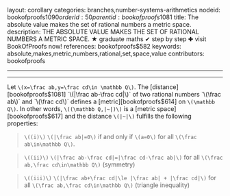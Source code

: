 layout: corollary
categories: branches,number-systems-arithmetics
nodeid: bookofproofs$1090
orderid: 50
parentid: bookofproofs$1081
title: The absolute value makes the set of rational numbers a metric space.
description: THE ABSOLUTE VALUE MAKES THE SET OF RATIONAL NUMBERS A METRIC SPACE. &#9733; graduate maths &#10004; step by step &#10010; visit BookOfProofs now!
references: bookofproofs$582
keywords: absolute,makes,metric,numbers,rational,set,space,value
contributors: bookofproofs

---


---

Let `\(x=\frac ab,y=\frac cd\in \mathbb Q\)`. The [distance][bookofproofs$1081] `\(|\frac ab-\frac cd|\)` of two rational numbers `\(\frac ab\)` and `\(\frac cd\)` defines a [metric][bookofproofs$614]  on `\(\mathbb Q\)`. In other words, `\((\mathbb Q,|~|)\)` is a [metric space][bookofproofs$617] and the distance `\(|~|\)` fulfills the following properties:

> `\((i)\)` `\(|\frac ab|=0\)` if and only if `\(a=0\)` for all `\(\frac ab\in\mathbb Q\)`.

> `\((ii)\)`  `\(|\frac ab-\frac cd|=|\frac cd-\frac ab|\)` for all `\(\frac ab,\frac cd\in\mathbb Q\)` (symmetry)

> `\((iii)\)`  `\(|\frac ab+\frac cd|\le |\frac ab| + |\frac cd|\)` for all `\(\frac ab,\frac cd\in\mathbb Q\)` (triangle inequality)

